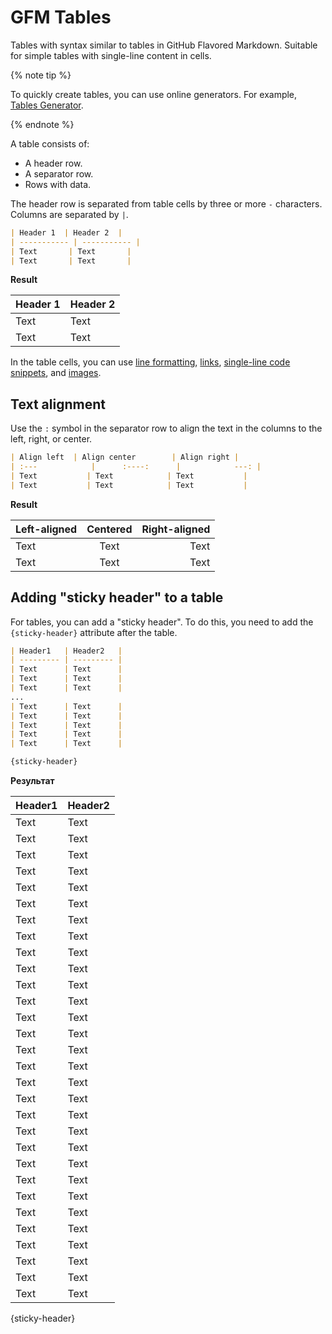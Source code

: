 # GFM Tables

Tables with syntax similar to tables in GitHub Flavored Markdown. Suitable for simple tables with single-line content in cells.

{% note tip %}

To quickly create tables, you can use online generators. For example, [Tables Generator](https://www.tablesgenerator.com/markdown_tables).

{% endnote %}

A table consists of:

* A header row.
* A separator row.
* Rows with data.

The header row is separated from table cells by three or more `-` characters. Columns are separated by `|`.

```markdown
| Header 1  | Header 2  |
| ----------- | ----------- |
| Text       | Text       |
| Text       | Text       |
```

**Result**

| Header 1 | Header 2 |
| ----------- | ----------- |
| Text | Text |
| Text | Text |

In the table cells, you can use [line formatting](../base.md#line), [links](../links.md), [single-line code snippets](../code.md#inline), and [images](../media.md#images).

## Text alignment

Use the `:` symbol in the separator row to align the text in the columns to the left, right, or center.

```markdown
| Align left  | Align center        | Align right |
| :---            |      :----:      |            ---: |
| Text           | Text            | Text           |
| Text           | Text            | Text           |
```

**Result**

| Left-aligned | Centered | Right-aligned |
| :--- | :----: | ---: |
| Text | Text | Text |
| Text | Text | Text |

## Adding "sticky header" to a table

For tables, you can add a "sticky header". To do this, you need to add the `{sticky-header}` attribute after the table.

```markdown
| Header1   | Header2   |
| --------- | --------- |
| Text      | Text      |
| Text      | Text      |
| Text      | Text      |
...
| Text      | Text      |
| Text      | Text      |
| Text      | Text      |
| Text      | Text      |
| Text      | Text      |

{sticky-header}
```

**Результат**

| Header1   | Header2   |
| --------- | --------- |
| Text      | Text      |
| Text      | Text      |
| Text      | Text      |
| Text      | Text      |
| Text      | Text      |
| Text      | Text      |
| Text      | Text      |
| Text      | Text      |
| Text      | Text      |
| Text      | Text      |
| Text      | Text      |
| Text      | Text      |
| Text      | Text      |
| Text      | Text      |
| Text      | Text      |
| Text      | Text      |
| Text      | Text      |
| Text      | Text      |
| Text      | Text      |
| Text      | Text      |
| Text      | Text      |
| Text      | Text      |
| Text      | Text      |
| Text      | Text      |
| Text      | Text      |
| Text      | Text      |
| Text      | Text      |
| Text      | Text      |
| Text      | Text      |
| Text      | Text      |

{sticky-header}
